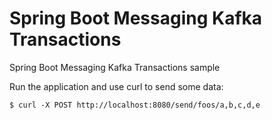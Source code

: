 # Spring Boot Messaging Kafka Transactions
Spring Boot Messaging Kafka Transactions sample

Run the application and use curl to send some data:

`$ curl -X POST http://localhost:8080/send/foos/a,b,c,d,e`
